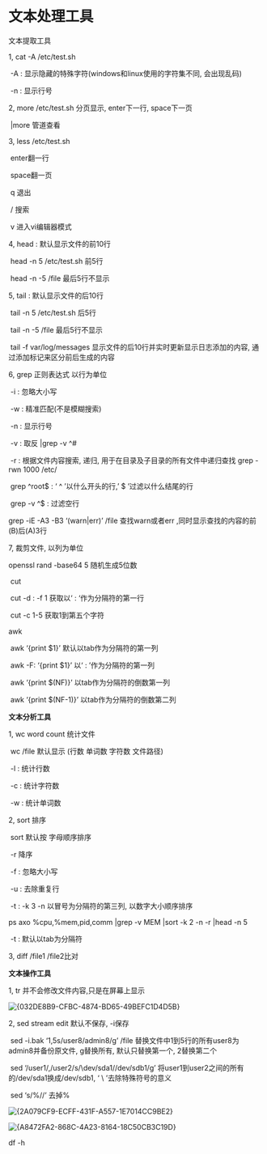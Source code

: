 # 文本处理工具

文本提取工具

1, cat -A /etc/test.sh

​	-A : 显示隐藏的特殊字符(windows和linux使用的字符集不同, 会出现乱码)

​	-n : 显示行号

2, more /etc/test.sh 分页显示, enter下一行, space下一页

​	|more 管道查看 

3, less /etc/test.sh

​	enter翻一行

​	space翻一页

​	q 退出

​	/ 搜索

​	v 进入vi编辑器模式

4, head : 默认显示文件的前10行

​	head -n 5 /etc/test.sh 前5行

​	head -n -5 /file 最后5行不显示

5, tail : 默认显示文件的后10行

​	tail -n 5 /etc/test.sh 后5行

​	tail -n -5 /file 最后5行不显示

​	tail -f var/log/messages 显示文件的后10行并实时更新显示日志添加的内容, 通过添加标记来区分前后生成的内容

6, grep 正则表达式 以行为单位

​	-i : 忽略大小写

​	-w : 精准匹配(不是模糊搜索)

​	-n : 显示行号

​	-v : 取反 |grep -v ^#

​	-r : 根据文件内容搜索, 递归, 用于在目录及子目录的所有文件中递归查找 grep -rwn 1000 /etc/

​	grep ^root$ : ‘ ^ ’以什么开头的行,’ \$ ’过滤以什么结尾的行

​	grep -v ^\$ : 过滤空行

grep -iE -A3 -B3 ‘(warn|err)’ /file  查找warn或者err ,同时显示查找的内容的前(B)后(A)3行

7, 裁剪文件, 以列为单位

openssl rand -base64 5 随机生成5位数

​	cut

​	cut -d : -f 1 获取以‘ : ‘作为分隔符的第一行

​	cut -c 1-5  获取1到第五个字符

awk 

​	awk ‘{print \$1}’ 默认以tab作为分隔符的第一列

​	awk -F: ‘{print \$1}’ 以‘ : ’作为分隔符的第一列

​	awk  ‘{print \$(NF)}’ 以tab作为分隔符的倒数第一列

​	awk  ‘{print \$(NF-1)}’ 以tab作为分隔符的倒数第二列

**文本分析工具**

1, wc  word count  统计文件

​	wc /file 默认显示 (行数  单词数  字符数  文件路径)

​	-l : 统计行数

​	-c : 统计字符数

​	-w : 统计单词数

2, sort 排序

​	sort 默认按   字母顺序排序

​	-r 降序

​	-f : 忽略大小写

​	-u : 去除重复行

​	-t : -k 3 -n 以冒号为分隔符的第三列, 以数字大小顺序排序

ps axo %cpu,%mem,pid,comm |grep -v MEM |sort -k 2 -n -r |head -n 5

​	-t : 默认以tab为分隔符

3, diff /file1 /file2比对 

**文本操作工具**

1, tr 并不会修改文件内容,只是在屏幕上显示

![{032DE8B9-CFBC-4874-BD65-49BEFC1D4D5B}](https://notes-ming.oss-cn-beijing.aliyuncs.com/images/20241221143224806.png)

2, sed stream edit 默认不保存, -i保存

​	sed -i.bak ‘1,5s/user8/admin8/g’ /file  替换文件中1到5行的所有user8为admin8并备份原文件, g替换所有, 默认只替换第一个, 2替换第二个

​	sed ‘/user1/,/user2/s/\dev\/sda1/\/dev\/sdb1/g’ 将user1到user2之间的所有的/dev/sda1换成/dev/sdb1, ‘ \ ’去除特殊符号的意义

​	sed ‘s/%//’ 去掉%

![{2A079CF9-ECFF-431F-A557-1E7014CC9BE2}](https://notes-ming.oss-cn-beijing.aliyuncs.com/images/20241221143224807.png)

![{A8472FA2-868C-4A23-8164-18C50CB3C19D}](https://notes-ming.oss-cn-beijing.aliyuncs.com/images/20241221143224808.png)





df -h